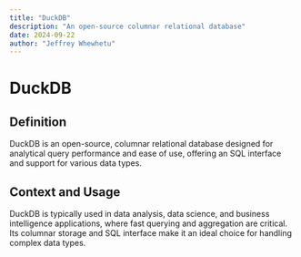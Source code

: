 ```yaml
---
title: "DuckDB"
description: "An open-source columnar relational database"
date: 2024-09-22
author: "Jeffrey Whewhetu"
---
```


# DuckDB

## Definition
DuckDB is an open-source, columnar relational database designed for analytical query performance and ease of use, offering an SQL interface and support for various data types.

## Context and Usage
DuckDB is typically used in data analysis, data science, and business intelligence applications, where fast querying and aggregation are critical. Its columnar storage and SQL interface make it an ideal choice for handling complex data types.
